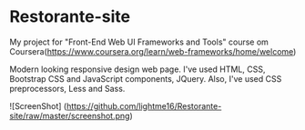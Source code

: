 # Restorante-site
My project for "Front-End Web UI Frameworks and Tools" course om Coursera(https://www.coursera.org/learn/web-frameworks/home/welcome)

Modern looking responsive design web page. I've used HTML, CSS, Bootstrap CSS and JavaScript components, JQuery. Also, I've used CSS preprocessors, Less and Sass.

![ScreenShot] (https://github.com/lightme16/Restorante-site/raw/master/screenshot.png)
